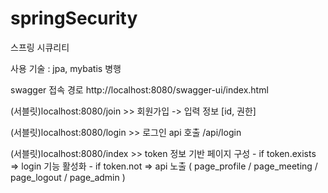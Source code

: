# springSecurity
스프링 시큐리티

사용 기술 : jpa, mybatis 병행

swagger 접속 경로
http://localhost:8080/swagger-ui/index.html


(서블릿)localhost:8080/join >> 회원가입 -> 입력 정보 [id, 권한]

(서블릿)localhost:8080/login >> 로그인 api 호출 /api/login

(서블릿)localhost:8080/index >> token 정보 기반 페이지 구성
                       - if token.exists => login 기능 활성화
                       - if token.not    => api 노출 ( page_profile / page_meeting / page_logout / page_admin )